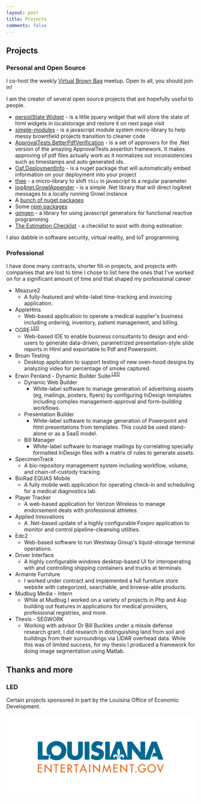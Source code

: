 ```yaml
---
layout: post
title: Projects
comments: false
---
```


<style>
	sup > a[href="#led"]:after {
		content: " LED";
	}
</style>

## Projects

### Personal and Open Source

I co-host the weekly [Virtual Brown Bag](http://virtualbrownbag.com/) meetup. Open to all, you should join in!

I am the creator of several open source projects that are hopefully useful to people.

* [persistState Widget](https://bitbucket.org/togakangaroo/ow.persiststate) - is a little jquery widget that will store the state of html widgets in localstorage and restore it on next page visit
* [simple-modules](https://github.com/togakangaroo/simple-modules) - is a javascript module system micro-library to help messy brownfield projects transition to cleaner code
* [ApprovalTests.BetterPdfVerification](https://github.com/togakangaroo/ApprovalTests.BetterPdfVerification) - is a set of approvers for the .Net version of the amazing ApprovalTests assertion framework. It makes approving of pdf files actually work as it normalizes out inconsistencies such as timestamps and auto generated ids.
* [Oaf.DeploymentInfo](https://bitbucket.org/oliverwymantechssg/oaf.deploymentinfo) - is a nuget package that will automatically embed information on your deployment into your project
* [thee](https://github.com/togakangaroo/thee) - a micro-library to shift `this` in javascript to a regular parameter.
* [log4net.GrowlAppender](https://bitbucket.org/togakangaroo/log4net.growlappender) - is a simple .Net library that will direct log4net messages to a locally running Growl instance
* A [bunch of nuget packages](https://www.nuget.org/profiles/togakangaroo)
* Some [npm packages](https://www.npmjs.com/~togakangaroo)
* [gimgen](https://github.com/togakangaroo/gimgen) - a library for using javascript generators for functional reactive programming
* [The Estimation Checklist](https://github.com/togakangaroo/estimation-checklist) - a checklist to asist with doing estimation

I also dabble in software security, virtual reality, and IoT programming

### Professional

I have done many contracts, shorter fill-in projects, and projects with companies that are lost to time I chose to list here the ones that I've worked on for a significant amount of time and that shaped my professional career

* Meazure2
	* A fully-featured and white-label time-tracking and invoicing application.
* AppleHms
	* Web-based application to operate a medical supplier's business including ordering, inventory, patient management, and billing.
* OGRE<sup><a href="#led"></a></sup>
	* Web-based IDE to enable business consultants to design and end-users to generate data-driven, parametrized presentation-style slide reports in Html and exportable to Pdf and Powerpoint.
* Broan Testing
	* Desktop application to support testing of new oven-hood designs by analyzing video for percentage of smoke captured.
* Erwin Penland - Dynamic Builder Suite<sup><a href="#led"></a></sup>
	* Dynamic Web Builder
		* White-label software to manage generation of advertising assets (eg, mailings, posters, flyers) by configuring InDesign templates including complex management-approval and form-building workflows.
	* Presentation Builder
		* White-label software to manage generation of Powerpoint and html presentations from templates. This could be used stand-alone or as a SaaS model.
	* Bill Manager
		* White-label software to manage mailings by correlating specially formatted InDesign files with a matrix of rules to generate assets.
* SpecimenTrack
	* A bio-repository management system including workflow, volume, and chain-of-custody tracking.
* BioRad EQUAS Mobile
	* A fully mobile web application for operating check-in and scheduling for a medical diagnostics lab.
* Player Tracker
	* A web-based application for Verizon Wireless to manage endorsement deals with professional athletes.
* Applied Innovations
	* A .Net-based update of a highly configurable Foxpro application to monitor and control pipeline-cleansing utilities.
* Edc2
	* Web-based software to run Westway Group's liquid-storage terminal operations.
* Driver Interface
	* A highly configurable windows desktop-based UI for interoperating with and controlling shipping containers and trucks at terminals
* Armante Furniture
	* I worked under contract and implemented a full furniture store website with categorized, searchable, and browse-able products.
* Mudbug Media - Intern
	* While at Mudbug I worked on a variety of projects in Php and Asp building out features in applications for medical providers, professional registries, and more.
* Thesis - SEGWORK
	* Working with advisor Dr Bill Buckles under a missle defense research grant, I did research in distinguishing land from soil and buildings from their surroundings via LIDAR overhead data. While this was of limited success, for my thesis I produced a framework for doing image segmentation using Matlab.

## Thanks and more

### LED

Certain projects sponsored in part by the Louisina Office of Economic Development.

<img src="/img/LED/logo.jpg" />
